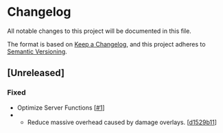 # Changelog
All notable changes to this project will be documented in this file.

The format is based on [Keep a Changelog](https://keepachangelog.com/en/1.0.0/),
and this project adheres to [Semantic Versioning](https://semver.org/spec/v2.0.0.html).

## [Unreleased]
### Fixed
- Optimize Server Functions [[#1](https://git.douglas-parker.com/Lavenblade/Project-Evolution/-/issues/1)]
- - Reduce massive overhead caused by damage overlays. [[d1529b11](https://git.douglas-parker.com/Lavenblade/Project-Evolution/-/commit/d1529b114bc8a46316c6b41db2d31d408776744c)]